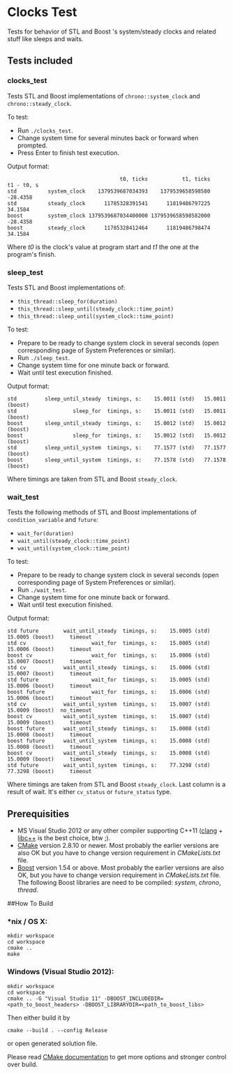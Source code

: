 # Clocks Test

Tests for behavior of STL and Boost <chrono>'s system/steady clocks and related stuff like sleeps and waits.

## Tests included

### clocks_test

Tests STL and Boost implementations of `chrono::system_clock` and `chrono::steady_clock`.

To test:
* Run `./clocks_test`.
* Change system time for several minutes back or forward when prompted.
* Press Enter to finish test execution.

Output format:

                                        t0, ticks           t1, ticks          t1 - t0, s
    std          system_clock    1379539687034393    1379539658598580            -28.4358
    std          steady_clock      11785328391541      11819486797225             34.1584
    boost        system_clock 1379539687034400000 1379539658598582000            -28.4358
    boost        steady_clock      11785328412464      11819486798474             34.1584

Where *t0* is the clock's value at program start and *t1* the one at the program's finish.


### sleep_test

Tests STL and Boost implementations of:
* `this_thread::sleep_for(duration)`
* `this_thread::sleep_until(steady_clock::time_point)`
* `this_thread::sleep_until(system_clock::time_point)`

To test:
* Prepare to be ready to change system clock in several seconds (open corresponding page of System Preferences or similar).
* Run `./sleep_test`.
* Change system time for one minute back or forward.
* Wait until test execution finished.

Output format:

    std         sleep_until_steady  timings, s:    15.0011 (std)   15.0011 (boost)
    std                  sleep_for  timings, s:    15.0011 (std)   15.0011 (boost)
    boost       sleep_until_steady  timings, s:    15.0012 (std)   15.0012 (boost)
    boost                sleep_for  timings, s:    15.0012 (std)   15.0012 (boost)
    std         sleep_until_system  timings, s:    77.1577 (std)   77.1577 (boost)
    boost       sleep_until_system  timings, s:    77.1578 (std)   77.1578 (boost)

Where timings are taken from STL and Boost `steady_clock`.


### wait_test

Tests the following methods of STL and Boost implementations of `condition_variable` and `future`:
* `wait_for(duration)`
* `wait_until(steady_clock::time_point)`
* `wait_until(system_clock::time_point)`

To test:
* Prepare to be ready to change system clock in several seconds (open corresponding page of System Preferences or similar).
* Run `./wait_test`.
* Change system time for one minute back or forward.
* Wait until test execution finished.

Output format:

    std future        wait_until_steady  timings, s:    15.0005 (std)   15.0005 (boost)     timeout
    std cv                     wait_for  timings, s:    15.0005 (std)   15.0006 (boost)     timeout
    boost cv                   wait_for  timings, s:    15.0006 (std)   15.0007 (boost)     timeout
    std cv            wait_until_steady  timings, s:    15.0006 (std)   15.0007 (boost)     timeout
    std future                 wait_for  timings, s:    15.0005 (std)   15.0006 (boost)     timeout
    boost future               wait_for  timings, s:    15.0006 (std)   15.0006 (boost)     timeout
    std cv            wait_until_system  timings, s:    15.0007 (std)   15.0009 (boost)  no_timeout
    boost cv          wait_until_system  timings, s:    15.0007 (std)   15.0009 (boost)     timeout
    boost future      wait_until_steady  timings, s:    15.0008 (std)   15.0008 (boost)     timeout
    boost future      wait_until_system  timings, s:    15.0008 (std)   15.0008 (boost)     timeout
    boost cv          wait_until_steady  timings, s:    15.0008 (std)   15.0009 (boost)     timeout
    std future        wait_until_system  timings, s:    77.3298 (std)   77.3298 (boost)     timeout

Where timings are taken from STL and Boost `steady_clock`.
Last column is a result of wait. It's either `cv_status` or `future_status` type.


## Prerequisities

* MS Visual Studio 2012 or any other compiler supporting C++11 ([clang](http://clang.llvm.org/) + [libc++](http://libcxx.llvm.org/) is the best choice, btw ;).
* [CMake](http://www.cmake.org/) version 2.8.10 or newer. Most probably the earlier versions are also OK but you have to change version requirement in *CMakeLists.txt* file.
* [Boost](http://www.boost.org) version 1.54 or above. Most probably the earlier versions are also OK, but you have to change version requirement in *CMakeLists.txt* file. The following Boost libraries are need to be compiled: *system*, *chrono*, *thread*.


##How To Build

### *nix / OS X:

    mkdir workspace
    cd workspace
    cmake ..
    make

### Windows (Visual Studio 2012):

    mkdir workspace
    cd workspace
    cmake .. -G "Visual Studio 11" -DBOOST_INCLUDEDIR=<path_to_boost_headers> -DBOOST_LIBRARYDIR=<path_to_boost_libs>

Then either build it by

    cmake --build . --config Release

or open generated solution file.

Please read [CMake documentation](http://www.cmake.org/cmake/help/documentation.html) to get more options and stronger control over build.
